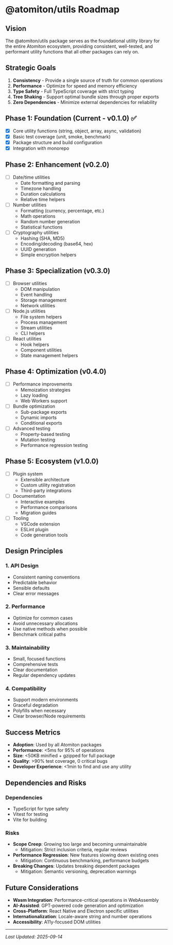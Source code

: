 # @atomiton/utils Roadmap

## Vision

The @atomiton/utils package serves as the foundational utility library for the entire Atomiton ecosystem, providing consistent, well-tested, and performant utility functions that all other packages can rely on.

## Strategic Goals

1. **Consistency** - Provide a single source of truth for common operations
2. **Performance** - Optimize for speed and memory efficiency
3. **Type Safety** - Full TypeScript coverage with strict typing
4. **Tree Shaking** - Support optimal bundle sizes through proper exports
5. **Zero Dependencies** - Minimize external dependencies for reliability

## Phase 1: Foundation (Current - v0.1.0) ✅

- [x] Core utility functions (string, object, array, async, validation)
- [x] Basic test coverage (unit, smoke, benchmark)
- [x] Package structure and build configuration
- [x] Integration with monorepo

## Phase 2: Enhancement (v0.2.0)

- [ ] Date/time utilities
  - Date formatting and parsing
  - Timezone handling
  - Duration calculations
  - Relative time helpers
- [ ] Number utilities
  - Formatting (currency, percentage, etc.)
  - Math operations
  - Random number generation
  - Statistical functions
- [ ] Cryptography utilities
  - Hashing (SHA, MD5)
  - Encoding/decoding (base64, hex)
  - UUID generation
  - Simple encryption helpers

## Phase 3: Specialization (v0.3.0)

- [ ] Browser utilities
  - DOM manipulation
  - Event handling
  - Storage management
  - Network utilities
- [ ] Node.js utilities
  - File system helpers
  - Process management
  - Stream utilities
  - CLI helpers
- [ ] React utilities
  - Hook helpers
  - Component utilities
  - State management helpers

## Phase 4: Optimization (v0.4.0)

- [ ] Performance improvements
  - Memoization strategies
  - Lazy loading
  - Web Workers support
- [ ] Bundle optimization
  - Sub-package exports
  - Dynamic imports
  - Conditional exports
- [ ] Advanced testing
  - Property-based testing
  - Mutation testing
  - Performance regression testing

## Phase 5: Ecosystem (v1.0.0)

- [ ] Plugin system
  - Extensible architecture
  - Custom utility registration
  - Third-party integrations
- [ ] Documentation
  - Interactive examples
  - Performance comparisons
  - Migration guides
- [ ] Tooling
  - VSCode extension
  - ESLint plugin
  - Code generation tools

## Design Principles

### 1. API Design

- Consistent naming conventions
- Predictable behavior
- Sensible defaults
- Clear error messages

### 2. Performance

- Optimize for common cases
- Avoid unnecessary allocations
- Use native methods when possible
- Benchmark critical paths

### 3. Maintainability

- Small, focused functions
- Comprehensive tests
- Clear documentation
- Regular dependency updates

### 4. Compatibility

- Support modern environments
- Graceful degradation
- Polyfills when necessary
- Clear browser/Node requirements

## Success Metrics

- **Adoption**: Used by all Atomiton packages
- **Performance**: <5ms for 95% of operations
- **Size**: <50KB minified + gzipped for full package
- **Quality**: >90% test coverage, 0 critical bugs
- **Developer Experience**: <1min to find and use any utility

## Dependencies and Risks

### Dependencies

- TypeScript for type safety
- Vitest for testing
- Vite for building

### Risks

- **Scope Creep**: Growing too large and becoming unmaintainable
  - Mitigation: Strict inclusion criteria, regular reviews
- **Performance Regression**: New features slowing down existing ones
  - Mitigation: Continuous benchmarking, performance budgets
- **Breaking Changes**: Updates breaking dependent packages
  - Mitigation: Semantic versioning, deprecation warnings

## Future Considerations

- **Wasm Integration**: Performance-critical operations in WebAssembly
- **AI-Assisted**: GPT-powered code generation and optimization
- **Cross-Platform**: React Native and Electron specific utilities
- **Internationalization**: Locale-aware string and number operations
- **Accessibility**: A11y-focused DOM utilities

---

_Last Updated: 2025-09-14_

